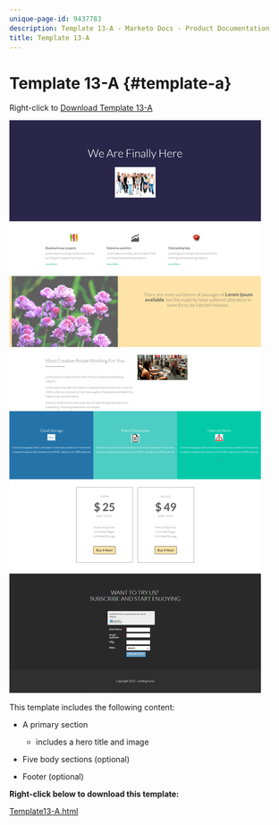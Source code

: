 ```yaml
---
unique-page-id: 9437783
description: Template 13-A - Marketo Docs - Product Documentation
title: Template 13-A
---
```


# Template 13-A {#template-a}

Right-click to [Download Template 13-A](http://docs.marketo.com/download/attachments/9437783/template-13a.html?version=1&modificationdate=1438979525000&api=v2)

![](assets/image2015-8-11-10-3a15-3a39.png)

This template includes the following content:

* A primary section

    * includes a hero title and image

* Five body sections (optional)
* Footer (optional)

**Right-click below to download this template:**

[Template13-A.html](http://docs.marketo.com/download/attachments/9437783/template-13a.html?version=1&modificationdate=1438979525000&api=v2)
